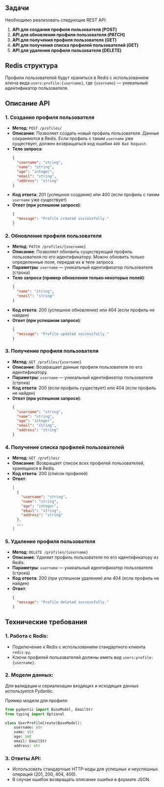
## Задачи
Необходимо реализовать следующие REST API:

1. **API для создания профиля пользователя (POST)**
2. **API для обновления профиля пользователя (PATCH)**
3. **API для получения профиля пользователя (GET)**
4. **API для получения списка профилей пользователей (GET)**
5. **API для удаления профиля пользователя (DELETE)**

## Redis структура
Профили пользователей будут храниться в Redis с использованием ключа вида `users:profile:{username}`, где `{username}` — уникальный идентификатор пользователя.

## Описание API

### 1. Создание профиля пользователя

- **Метод**: `POST /profiles/`
- **Описание**: Позволяет создать новый профиль пользователя. Данные сохраняются в Redis. Если профиль с таким `username` уже существует, должен возвращаться код ошибки `400 Bad Request`.
- **Тело запроса**:
  ```json
  {
    "username": "string",
    "name": "string",
    "age": "integer",
    "email": "string",
    "address": "string"
  }
  ```
- **Код ответа**: 201 (успешное создание) или 400 (если профиль с таким `username` уже существует)
- **Ответ (при успешном запросе)**:
  ```json
  {
    "message": "Profile created successfully."
  }
  ```

### 2. Обновление профиля пользователя

- **Метод**: `PATCH /profiles/{username}`
- **Описание**: Позволяет обновить существующий профиль пользователя по его идентификатору. Можно обновить только определенные поля, передав их в теле запроса.
- **Параметры**: `username` — уникальный идентификатор пользователя (строка)
- **Тело запроса (пример обновления только некоторых полей)**:
  ```json
  {
    "name": "string",
    "email": "string"
  }
  ```
- **Код ответа**: 200 (успешное обновление) или 404 (если профиль не найден)
- **Ответ (при успешном запросе)**:
  ```json
  {
    "message": "Profile updated successfully."
  }
  ```

### 3. Получение профиля пользователя

- **Метод**: `GET /profiles/{username}`
- **Описание**: Возвращает данные профиля пользователя по его идентификатору.
- **Параметры**: `username` — уникальный идентификатор пользователя (строка)
- **Код ответа**: 200 (если профиль существует) или 404 (если профиль не найден)
- **Ответ (при успешном запросе)**:
  ```json
  {
    "username": "string",
    "name": "string",
    "age": "integer",
    "email": "string",
    "address": "string"
  }
  ```

### 4. Получение списка профилей пользователей

- **Метод**: `GET /profiles/`
- **Описание**: Возвращает список всех профилей пользователей, хранящихся в Redis.
- **Код ответа**: 200 (список профилей)
- **Ответ**:
  ```json
  [
    {
      "username": "string",
      "name": "string",
      "age": "integer",
      "email": "string",
      "address": "string"
    },
    ...
  ]
  ```

### 5. Удаление профиля пользователя

- **Метод**: `DELETE /profiles/{username}`
- **Описание**: Удаляет профиль пользователя по его идентификатору из Redis.
- **Параметры**: `username` — уникальный идентификатор пользователя (строка)
- **Код ответа**: 200 (при успешном удалении) или 404 (если профиль не найден)
- **Ответ**:
  ```json
  {
    "message": "Profile deleted successfully."
  }
  ```

## Технические требования

### 1. Работа с Redis:
- Подключение к Redis с использованием стандартного клиента `redis-py`.
- Ключи профилей пользователей должны иметь вид `users:profile:{username}`.

### 2. Модели данных:
Для валидации и сериализации входящих и исходящих данных используется Pydantic.

Пример модели для профиля:
```python
from pydantic import BaseModel, EmailStr
from typing import Optional

class UserProfileCreate(BaseModel):
    username: str
    name: str
    age: int
    email: EmailStr
    address: str

```

### 3. Ответы API:
- Использовать стандартные HTTP-коды для успешных и неуспешных операций (201, 200, 404, 400).
- В случае ошибок возвращать описание ошибки в формате JSON.

